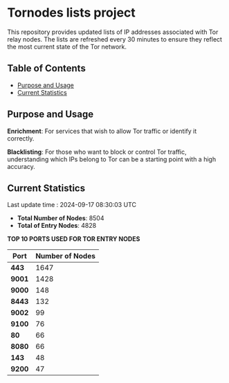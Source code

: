 # Tornodes lists project

This repository provides updated lists of IP addresses associated with Tor relay nodes. The lists are refreshed every 30 minutes to ensure they reflect the most current state of the Tor network.

## Table of Contents

- [Purpose and Usage](#purpose-and-usage)
- [Current Statistics](#current-statistics)


## Purpose and Usage

**Enrichment**: For services that wish to allow Tor traffic or identify it correctly.

**Blacklisting**: For those who want to block or control Tor traffic, understanding which IPs belong to Tor can be a starting point with a high accuracy.

## Current Statistics

Last update time : 2024-09-17 08:30:03 UTC

- **Total Number of Nodes**: 8504
- **Total of Entry Nodes**: 4828

**TOP 10 PORTS USED FOR TOR ENTRY NODES**

| **Port** | **Number of Nodes** |
|------|-----------------|
| **443**   | 1647  |
| **9001**   | 1428  |
| **9000**   | 148  |
| **8443**   | 132  |
| **9002**   | 99  |
| **9100**   | 76  |
| **80**   | 66  |
| **8080**   | 66  |
| **143**   | 48  |
| **9200**   | 47  |

